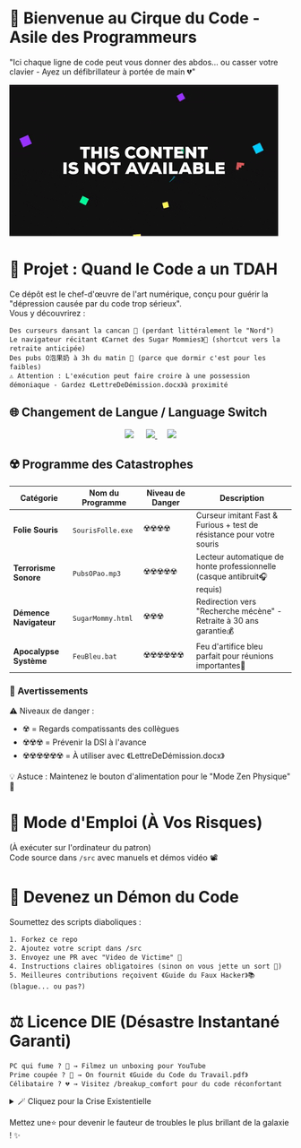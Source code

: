 # 🎪 Bienvenue au Cirque du Code - Asile des Programmeurs  

"Ici chaque ligne de code peut vous donner des abdos... ou casser votre clavier - Ayez un défibrillateur à portée de main 💔"  

![Légende inutile](giphy.gif)

# 🤖 Projet : Quand le Code a un TDAH  

Ce dépôt est le chef-d'œuvre de l'art numérique, conçu pour guérir la "dépression causée par du code trop sérieux".  
Vous y découvrirez :

    Des curseurs dansant la cancan 💃 (perdant littéralement le "Nord")  
    Le navigateur récitant 《Carnet des Sugar Mommies》📖 (shortcut vers la retraite anticipée)  
    Des pubs O泡果奶 à 3h du matin 🍼 (parce que dormir c'est pour les faibles)  
    ⚠️ Attention : L'exécution peut faire croire à une possession démoniaque - Gardez 《LettreDeDémission.docx》à proximité  

## 🌐 Changement de Langue / Language Switch

<div align="center">

<!-- Français -->
<a href="./README.fr.md" style="text-decoration: none;">
  <img src="https://img.shields.io/badge/Français-🇫🇷-blue?style=for-the-badge&logo=paritysubstrate&logoColor=white" height="40">
</a> 

<!-- Chinois -->
<a href="./README.zh-CN.md">
  <img src="https://img.shields.io/badge/简体中文-🇨🇳-red?style=for-the-badge&logo=openaccess&logoColor=white" height="40">
</a> 

<!-- Anglais -->
<a href="./README.md">
  <img src="https://img.shields.io/badge/English-🇺🇸-blue?style=for-the-badge&logo=googletranslate" height="40">
</a>

</div>

## ☢️ Programme des Catastrophes

| Catégorie         | Nom du Programme       | Niveau de Danger | Description                                                          |
|-------------------|------------------------|------------------|----------------------------------------------------------------------|
| **Folie Souris**  | `SourisFolle.exe`      | ☢️☢️☢️☢️        | Curseur imitant Fast & Furious + test de résistance pour votre souris |
| **Terrorisme Sonore** | `PubsOPao.mp3`     | ☢️☢️☢️☢️☢️      | Lecteur automatique de honte professionnelle (casque antibruit🎧 requis) |
| **Démence Navigateur** | `SugarMommy.html`   | ☢️☢️☢️          | Redirection vers "Recherche mécène" - Retraite à 30 ans garantie💰   |
| **Apocalypse Système** | `FeuBleu.bat`      | ☢️☢️☢️☢️☢️☢️    | Feu d'artifice bleu parfait pour réunions importantes🎇             |

### 📢 Avertissements  
⚠️ Niveaux de danger :  
- ☢️ = Regards compatissants des collègues  
- ☢️☢️☢️ = Prévenir la DSI à l'avance  
- ☢️☢️☢️☢️☢️☢️ = À utiliser avec 《LettreDeDémission.docx》  

💡 Astuce : Maintenez le bouton d'alimentation pour le "Mode Zen Physique" 🔌

# 🚀 Mode d'Emploi (À Vos Risques)
(À exécuter sur l'ordinateur du patron)  
Code source dans `/src` avec manuels et démos vidéo 📽️

# 🤝 Devenez un Démon du Code

Soumettez des scripts diaboliques :

    1. Forkez ce repo  
    2. Ajoutez votre script dans /src  
    3. Envoyez une PR avec "Video de Victime" 🎥  
    4. Instructions claires obligatoires (sinon on vous jette un sort 🧙)  
    5. Meilleures contributions reçoivent 《Guide du Faux Hacker》📚 (blague... ou pas?)  

# ⚖️ Licence DIE (Désastre Instantané Garanti)

    PC qui fume ? 🎇 → Filmez un unboxing pour YouTube  
    Prime coupée ? 💸 → On fournit 《Guide du Code du Travail.pdf》  
    Célibataire ? 💔 → Visitez /breakup_comfort pour du code réconfortant  

<details>
<summary>🪄 Cliquez pour la Crise Existentielle</summary>
<br>

Chargement de questions philosophiques :  
```python
while True: 
    print("Pourquoi m'exécuter ? → Parce que le code existe → Donc le monde souffrira")
```
</details>

Mettez une⭐ pour devenir le fauteur de troubles le plus brillant de la galaxie ! ✨